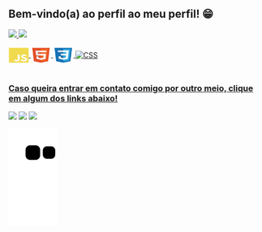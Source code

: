 ## Bem-vindo(a) ao perfil ao meu perfil! 😁

 <div>
  <a href="https://github.com/jessicaprim">
  <img height="155em" src="https://github-readme-stats.vercel.app/api?username=jessicaprim&show_icons=true&theme=tokyonight&include_all_commits=true&count_private=true"/>
  <img height="155em" src="https://github-readme-stats.vercel.app/api/top-langs/?username=jessicaprim&layout=compact&langs_count=6&theme=tokyonight"/>
</div>
<div style="display: inline_block"><br>
  <img align="center" alt="Js" height="30" width="40" src="https://raw.githubusercontent.com/devicons/devicon/master/icons/javascript/javascript-plain.svg">
  <img align="center" alt="HTML" height="30" width="40" src="https://raw.githubusercontent.com/devicons/devicon/master/icons/html5/html5-original.svg">
  <img align="center" alt="CSS" height="30" width="40" src="https://raw.githubusercontent.com/devicons/devicon/master/icons/css3/css3-original.svg">
  <img align="center" alt="CSS" height="30" width="40"
src="https://cdn.jsdelivr.net/gh/devicons/devicon/icons/adonisjs/adonisjs-original.svg" />
</div>
 
 <br>
 
  ### Caso queira entrar em contato comigo por outro meio, clique em algum dos links abaixo!
 
<div> 
  <a href="https://instagram.com/jeprim" target="_blank"><img src="https://img.shields.io/badge/-Instagram-%23E4405F?style=for-the-badge&logo=instagram&logoColor=white" target="_blank"></a>
  <a href = "mailto:jessicaprimdarosa@gmail.com"><img src="https://img.shields.io/badge/-Gmail-%23333?style=for-the-badge&logo=gmail&logoColor=white" target="_blank"></a>
  <a href="https://www.linkedin.com/in/jessicaprim/" target="_blank"><img src="https://img.shields.io/badge/-LinkedIn-%230077B5?style=for-the-badge&logo=linkedin&logoColor=white" target="_blank"></a> 
 
  ![Snake animation](https://github.com/jessicaprim/jessicaprim/blob/output/github-contribution-grid-snake.svg)

</div>

